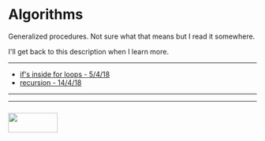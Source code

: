 # Algorithms

Generalized procedures.  Not sure what that means but I read it somewhere.

I'll get back to this description when I learn more.

___

* [if's inside for loops - 5/4/18](../02-04__08-04/05-04-2018.md)
* [recursion - 14/4/18](../09-04__15-04/14-04-2018.md)


___
___
### <a href="http://elewa.education/blog" target="_blank"><img src="https://user-images.githubusercontent.com/18554853/34921062-506450ae-f97d-11e7-875f-6feeb26ad72d.png" width="100" height="40"/></a>